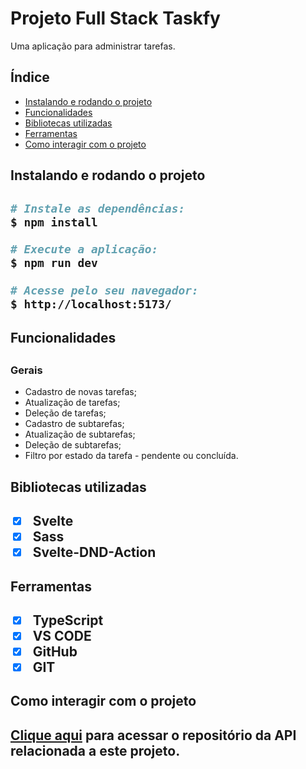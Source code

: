 # Projeto Full Stack Taskfy

Uma aplicação para administrar tarefas.

## Índice

- <a href="#-instalar">Instalando e rodando o projeto</a>
- <a href="#-funcionalidades">Funcionalidades</a>
- <a href="#-bibliotecas">Bibliotecas utilizadas</a>
- <a href="#-ferramentas">Ferramentas</a>
- <a href="#-interagir">Como interagir com o projeto</a>

<h2 href="#-instalar">Instalando e rodando o projeto<h2>

```bash
# Instale as dependências:
$ npm install

# Execute a aplicação:
$ npm run dev

# Acesse pelo seu navegador:
$ http://localhost:5173/
```

<h2 href="#-funcionalidades">Funcionalidades<h2>

### Gerais

- Cadastro de novas tarefas;
- Atualização de tarefas;
- Deleção de tarefas;
- Cadastro de subtarefas;
- Atualização de subtarefas;
- Deleção de subtarefas;
- Filtro por estado da tarefa - pendente ou concluída.

<h2 href="#-bibliotecas">Bibliotecas utilizadas<h2>

- [x] Svelte
- [x] Sass
- [x] Svelte-DND-Action

<h2 href="#-ferramentas">Ferramentas<h2>

- [x] TypeScript
- [x] VS CODE
- [x] GitHub
- [x] GIT

<h2 href="#-interagir">Como interagir com o projeto<h2>

[Clique aqui](https://github.com/LuccaHaddadSerejo/taskfy-backend) para acessar o repositório da API relacionada a este projeto.
